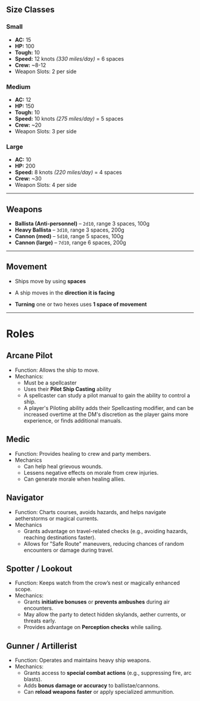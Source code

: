 
## Size Classes

### Small

- **AC:** 15
- **HP:** 100
- **Tough:** 10
- **Speed:** 12 knots _(330 miles/day)_ = 6 spaces
- **Crew:** ~8-12
- Weapon Slots: 2 per side

### Medium

- **AC:** 12
- **HP:** 150
- **Tough:** 10
- **Speed:** 10 knots _(275 miles/day)_ = 5 spaces
- **Crew:** ~20
- Weapon Slots: 3 per side

### Large

- **AC:** 10
- **HP:** 200
- **Speed:** 8 knots _(220 miles/day)_ = 4 spaces
- **Crew:** ~30
- Weapon Slots: 4 per side

---

## Weapons

- **Ballista (Anti-personnel)** – `2d10`, range 3 spaces, 100g
- **Heavy Ballista** – `3d10`, range 3 spaces, 200g
- **Cannon (med)** – `5d10`, range 5 spaces, 100g
- **Cannon (large)** – `7d10`, range 6 spaces, 200g

---

## Movement

- Ships move by using **spaces**

- A ship moves in the **direction it is facing**
- **Turning** one or two hexes uses **1 space of movement**

---
# Roles
## Arcane Pilot
- Function: Allows the ship to move.
- Mechanics:
	- Must be a spellcaster
	- Uses their **Pilot Ship Casting** ability
	- A spellcaster can study a pilot manual to gain the ability to control a ship.
	- A player's Piloting ability adds their Spellcasting modifier, and can be increased overtime at the DM's discretion as the player gains more experience, or finds additional manuals.

## Medic
- Function: Provides healing to crew and party members.
- Mechanics
	- Can help heal grievous wounds.
	- Lessens negative effects on morale from crew injuries.
	- Can generate morale when healing allies.

## Navigator
- Function: Charts courses, avoids hazards, and helps navigate aetherstorms or magical currents.
- Mechanics
    - Grants advantage on travel-related checks (e.g., avoiding hazards, reaching destinations faster).
    - Allows for "Safe Route" maneuvers, reducing chances of random encounters or damage during travel.
## Spotter / Lookout

- Function: Keeps watch from the crow’s nest or magically enhanced scope.
- Mechanics:
    - Grants **initiative bonuses** or **prevents ambushes** during air encounters.
    - May allow the party to detect hidden skylands, aether currents, or threats early.
    - Provides advantage on **Perception checks** while sailing.

## Gunner / Artillerist

- Function: Operates and maintains heavy ship weapons.
- Mechanics:
    - Grants access to **special combat actions** (e.g., suppressing fire, arc blasts).
    - Adds **bonus damage or accuracy** to ballistae/cannons.
    - Can **reload weapons faster** or apply specialized ammunition.